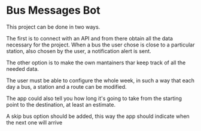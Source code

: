 # Bus Messages Bot

This project can be done in two ways.

The first is to connect with an API and from there obtain all the data necessary for the project. When a bus the user chose is close to a particular station, also chosen by the user, a notification alert is sent.

The other option is to make the own mantainers thar keep track of all the needed data.

The user must be able to configure the whole week, in such a way that each day a bus, a station and a route can be modified.

The app could also tell you how long it's going to take from the starting point to the destination, at least an estimate.

A skip bus option should be added, this way the app should indicate when the next one will arrive

